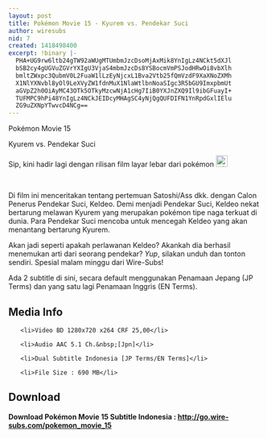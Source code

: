 ```yaml
---
layout: post
title: Pokémon Movie 15 - Kyurem vs. Pendekar Suci
author: wiresubs
nid: 7
created: 1418498400
excerpt: !binary |-
  PHA+UG9rw6ltb24gTW92aWUgMTUmbmJzcDsoMjAxMik8YnIgLz4NCkt5dXJl
  bSB2cy4gUGVuZGVrYXIgU3VjaS4mbmJzcDs8YSBocmVmPSJodHRwOi8vbXlh
  bmltZWxpc3QubmV0L2FuaW1lLzEyNjcxL1Bva2Vtb25fQmVzdF9XaXNoZXMh
  X1NlYXNvbl8yOl9LeXVyZW1fdnMuX1NlaWtlbnNoaSIgc3R5bGU9ImxpbmUt
  aGVpZ2h0OiAyMC43OTk5OTkyMzcwNjA1cHg7IiB0YXJnZXQ9Il9ibGFuayI+
  TUFMPC9hPi48YnIgLz4NCkJEIDcyMHAgSC4yNjQgQUFDIFN1YnRpdGxlIElu
  ZG9uZXNpYTwvcD4NCg==
---
```

<p class="rtecenter">Pokémon Movie 15<br />
Kyurem vs. Pendekar Suci</p>

<p class="rtejustify">Sip, kini hadir lagi dengan rilisan film layar lebar dari&nbsp;pokémon&nbsp;<img alt="wink" src="http://127.0.0.1/portal_2/sites/all/modules/ckeditor/ckeditor/plugins/smiley/images/wink_smile.png" style="height:23px; width:23px" title="wink" /></p>

<p class="rtejustify"><br />
Di film ini menceritakan tentang pertemuan Satoshi/Ass dkk. dengan Calon Penerus Pendekar Suci, Keldeo. Demi&nbsp;menjadi Pendekar Suci, Keldeo nekat bertarung melawan Kyurem yang merupakan&nbsp;pokémon tipe naga terkuat di dunia. Para Pendekar Suci mencoba untuk mencegah Keldeo yang akan menantang bertarung Kyurem.&nbsp;<br />
Akan jadi seperti apakah perlawanan Keldeo? Akankah dia berhasil menemukan arti dari seorang pendekar?&nbsp;<em>Yup</em>, silakan unduh dan tonton sendiri. Spesial malam minggu dari Wire-Subs!</p>

<p class="rtejustify">Ada 2 subtitle di sini, secara default menggunakan Penamaan Jepang (JP Terms) dan yang satu lagi Penamaan Inggris (EN Terms).</p>

<h2>Media Info</h2>

<ul>
	<li>Video BD 1280x720 x264 CRF 25,00</li>
	<li>Audio AAC 5.1 Ch.&nbsp;[Jpn]</li>
	<li>Dual Subtitle Indonesia [JP Terms/EN Terms]</li>
	<li>File Size : 690 MB</li>
</ul>

<h2>Download</h2>

<p><strong>Download Pokémon Movie 15 Subtitle&nbsp;Indonesia&nbsp;:&nbsp;<a href="http://go.wire-subs.com/pokemon_movie_15" target="_blank">http://go.wire-subs.com/pokemon_movie_15</a></strong></p>
